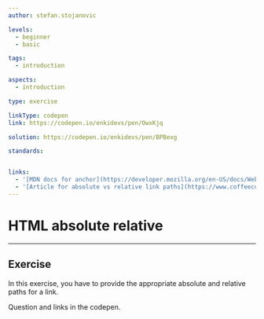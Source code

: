 ```yaml
---
author: stefan.stojanovic

levels:
  - beginner
  - basic

tags:
  - introduction

aspects:
  - introduction

type: exercise

linkType: codepen
link: https://codepen.io/enkidevs/pen/OwxKjq

solution: https://codepen.io/enkidevs/pen/BPBexg

standards:


links:
  - '[MDN docs for anchor](https://developer.mozilla.org/en-US/docs/Web/HTML/Element/a){website}'
  - '[Article for absolute vs relative link paths](https://www.coffeecup.com/help/articles/absolute-vs-relative-pathslinks/){website}'
---
```

# HTML absolute relative
---

## Exercise
In this exercise, you have to provide the appropriate absolute and relative paths for a link.

Question and links in the codepen.
